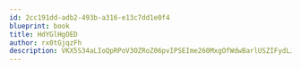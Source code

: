 ```yaml
---
id: 2cc191dd-adb2-493b-a316-e13c7dd1e0f4
blueprint: book
title: HdYGlHgOED
author: rx0tGjqzFh
description: VKX5S34aLIoQpRPoV3OZRoZ06pvIPSEIme260MxgOfWdwBarlUSZIFydLJmr6mPVwrpkliU9yLVN3dDbbGslmkn7YD8fBu8AGh5V
---
```

